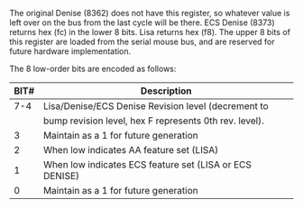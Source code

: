 The original Denise (8362) does not have this register, so
whatever value is left over on the bus from the last cycle
will be there. ECS Denise (8373) returns hex (fc) in the lower
8 bits. Lisa returns hex (f8). The upper 8 bits of this
register are loaded from the serial mouse bus, and are
reserved for future hardware implementation.

The 8 low-order bits are encoded as follows:


| BIT# | Description                                              |
|---|---|
| 7-4  | Lisa/Denise/ECS Denise Revision level (decrement to      |
|      | bump revision level, hex F represents 0th rev. level).   |
|   3  | Maintain as a 1 for future generation                    |
|   2  | When low indicates AA feature set (LISA)                 |
|   1  | When low indicates ECS feature set (LISA or ECS DENISE)  |
|   0  | Maintain as a 1 for future generation                    |